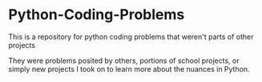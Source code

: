 Python-Coding-Problems
======================

This is a repository for python coding problems that weren't parts of other projects

They were problems posited by others, portions of school projects, or simply new projects
I took on to learn more about the nuances in Python.

